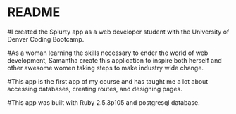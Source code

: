 
# README

#I created the Splurty app as a web developer student with the University of Denver Coding Bootcamp. 

#As a woman learning the skills necessary to ender the world of web development, Samantha create this application to inspire both herself and other awesome women taking steps to make industry wide change.

#This app is the first app of my course and has taught me a lot about accessing databases, creating routes, and designing pages.

#This app was built with Ruby 2.5.3p105 and postgresql database.


